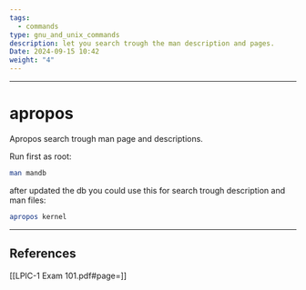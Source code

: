```yaml
---
tags:
  - commands
type: gnu_and_unix_commands
description: let you search trough the man description and pages.
Date: 2024-09-15 10:42
weight: "4"
---
```


___
# apropos

Apropos search trough man page and descriptions.

Run first as root:

```bash
man mandb
```

after updated the db you could use this for search trough description and man files:

```bash
apropos kernel
```


___
## References
[[LPIC-1 Exam 101.pdf#page=]]